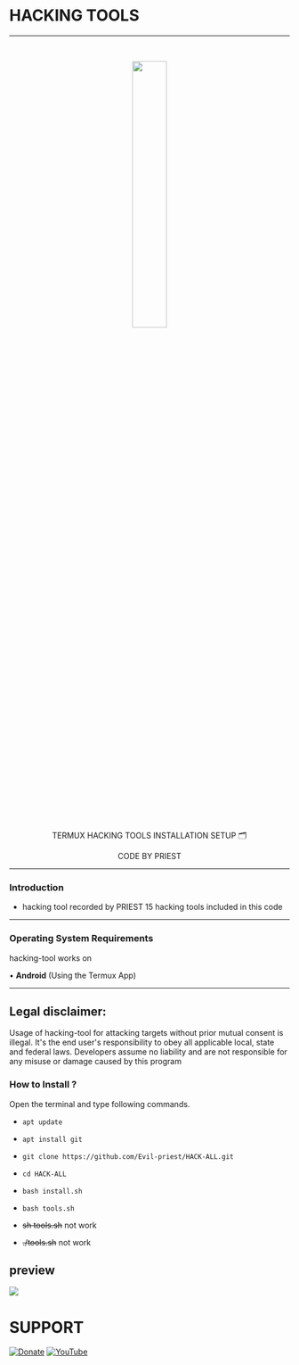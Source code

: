 
# HACKING TOOLS                   



-----------------------------------------------------------------------------------------------------------------------------------
<br>
<p align="center">
<img width="35%" src="https://i.imgur.com/c5E81Cu.jpeg"/>
</p>

<p align="center">
      TERMUX HACKING TOOLS INSTALLATION SETUP 🗂️
</p> 
<p align="center">
     CODE BY PRIEST 
</p>

------------------------------------------------------------------------------------------------------

### Introduction

* hacking tool recorded by PRIEST
15 hacking tools included in this code

-------------------------------------------------------------------------------------

### Operating System Requirements

hacking-tool works on 

• **Android** (Using the Termux App) <br>

-------------------------------------------------------------------------------------

## Legal disclaimer:

Usage of hacking-tool for attacking targets without prior mutual consent is illegal.
It's the end user's responsibility to obey all applicable local, state and federal laws.
Developers assume no liability and are not responsible for any misuse or damage caused by this program

### How to Install ?

Open the terminal and type following commands.

* `apt update`

* `apt install git`

* `git clone https://github.com/Evil-priest/HACK-ALL.git`

* `cd HACK-ALL`

* `bash install.sh`

* `bash tools.sh`

* ~~sh tools.sh~~ not work 

* ~~./tools.sh~~ not work

## preview
![](https://i.pinimg.com/originals/db/4f/04/db4f045299041f244c2b5a33580ff8b8.gif)

# SUPPORT 
[![Donate](https://img.shields.io/badge/paypal-TECH--COCHI-gold?style=for-the-badge&logo=PayPal)](https://www.paypal.me/techcochi)
[![YouTube](https://img.shields.io/badge/youtube-TECH--COCHI-red?style=for-the-badge&logo=youtube)](https://www.youtube.com/c/HYDRAGAMING4U)
